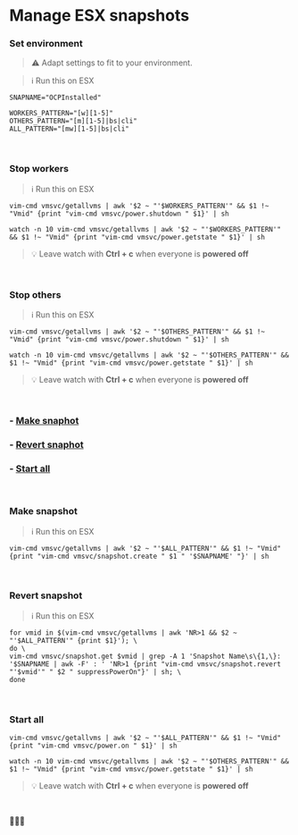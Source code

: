# Manage ESX snapshots

### Set environment

> :warning: Adapt settings to fit to your environment.

> :information_source: Run this on ESX

```
SNAPNAME="OCPInstalled"

WORKERS_PATTERN="[w][1-5]"
OTHERS_PATTERN="[m][1-5]|bs|cli"
ALL_PATTERN="[mw][1-5]|bs|cli"
```
<br>

### Stop workers

> :information_source: Run this on ESX

```
vim-cmd vmsvc/getallvms | awk '$2 ~ "'$WORKERS_PATTERN'" && $1 !~ "Vmid" {print "vim-cmd vmsvc/power.shutdown " $1}' | sh

watch -n 10 vim-cmd vmsvc/getallvms | awk '$2 ~ "'$WORKERS_PATTERN'" && $1 !~ "Vmid" {print "vim-cmd vmsvc/power.getstate " $1}' | sh
```

> :bulb: Leave watch with **Ctrl + c** when everyone is **powered off**

<br>

### Stop others

> :information_source: Run this on ESX

```
vim-cmd vmsvc/getallvms | awk '$2 ~ "'$OTHERS_PATTERN'" && $1 !~ "Vmid" {print "vim-cmd vmsvc/power.shutdown " $1}' | sh

watch -n 10 vim-cmd vmsvc/getallvms | awk '$2 ~ "'$OTHERS_PATTERN'" && $1 !~ "Vmid" {print "vim-cmd vmsvc/power.getstate " $1}' | sh
```

> :bulb: Leave watch with **Ctrl + c** when everyone is **powered off**

<br>

### -  [Make snaphot](#make-snapshot)
### -  [Revert snaphot](#revert-snapshot)
### -  [Start all](#start-all)

<br>

### Make snapshot

> :information_source: Run this on ESX

```
vim-cmd vmsvc/getallvms | awk '$2 ~ "'$ALL_PATTERN'" && $1 !~ "Vmid" {print "vim-cmd vmsvc/snapshot.create " $1 " '$SNAPNAME' "}' | sh
```

<br>

### Revert snapshot

> :information_source: Run this on ESX

```
for vmid in $(vim-cmd vmsvc/getallvms | awk 'NR>1 && $2 ~ "'$ALL_PATTERN'" {print $1}'); \
do \
vim-cmd vmsvc/snapshot.get $vmid | grep -A 1 'Snapshot Name\s\{1,\}: '$SNAPNAME | awk -F' : ' 'NR>1 {print "vim-cmd vmsvc/snapshot.revert "'$vmid'" " $2 " suppressPowerOn"}' | sh; \
done
```
<br>

### Start all

```
vim-cmd vmsvc/getallvms | awk '$2 ~ "'$ALL_PATTERN'" && $1 !~ "Vmid" {print "vim-cmd vmsvc/power.on " $1}' | sh

watch -n 10 vim-cmd vmsvc/getallvms | awk '$2 ~ "'$OTHERS_PATTERN'" && $1 !~ "Vmid" {print "vim-cmd vmsvc/power.getstate " $1}' | sh
```

> :bulb: Leave watch with **Ctrl + c** when everyone is **powered off**

<br>

:checkered_flag::checkered_flag::checkered_flag: